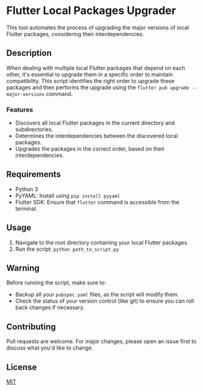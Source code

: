 # Flutter Local Packages Upgrader

This tool automates the process of upgrading the major versions of local Flutter packages, considering their interdependencies.

## Description

When dealing with multiple local Flutter packages that depend on each other, it's essential to upgrade them in a specific order to maintain compatibility. This script identifies the right order to upgrade these packages and then performs the upgrade using the `flutter pub upgrade --major-versions` command.

### Features

- Discovers all local Flutter packages in the current directory and subdirectories.
- Determines the interdependencies between the discovered local packages.
- Upgrades the packages in the correct order, based on their interdependencies.

## Requirements

- Python 3
- PyYAML: Install using `pip install pyyaml`
- Flutter SDK: Ensure that `flutter` command is accessible from the terminal.

## Usage

1. Navigate to the root directory containing your local Flutter packages.
2. Run the script: `python path_to_script.py`

## Warning

Before running the script, make sure to:

- Backup all your `pubspec.yaml` files, as the script will modify them.
- Check the status of your version control (like git) to ensure you can roll back changes if necessary.

## Contributing

Pull requests are welcome. For major changes, please open an issue first to discuss what you'd like to change.

## License

[MIT](https://choosealicense.com/licenses/mit/)
